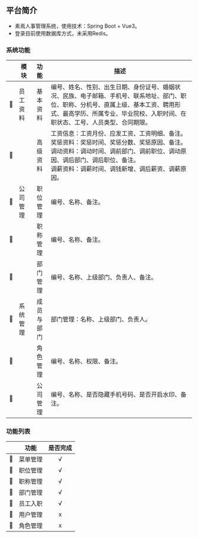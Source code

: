 ## 平台简介

- 素焉人事管理系统，使用技术：Spring Boot + Vue3。
- 登录目前使用数据库方式，未采用Redis。

### 系统功能
|     | 模块   |  功能   | 描述                                                                                                                           |
|-----|------|:-----:|------------------------------------------------------------------------------------------------------------------------------|
| 🚀  | 员工资料 | 基本资料  | 编号、姓名、性别、出生日期、身份证号、婚姻状况、民族、电子邮箱、手机号、联系地址、部门、职位、职称、分机号、直属上级、基本工资、聘用形式、最高学历、所属专业、毕业院校、入职时间、在职状态、工号、人员类型、合同期限。                  |
| 🚀  |      | 高级资料  | 工资信息：工资月份、应发工资、工资明细、备注。<br/>奖惩资料：奖惩时间、奖惩分数、奖惩原因、备注。<br/>调动资料：调动时间、调前部门、调前职位、调动原因、调后部门、调后职位、备注。<br/>调薪资料：调薪时间、调钱新增、调后薪资、调薪原因。 |
| 🚀  | 公司管理 | 职位管理  | 编号、名称、备注。                                                                                                                    |
| 🚀  |      | 职称管理  | 编号、名称、备注。                                                                                                                    |
| 🚀  |      | 部门管理  | 编号、名称、上级部门、负责人、备注。                                                                                                           |
| 🚀  | 系统管理 | 成员与部门 | 部门管理：名称、上级部门、负责人。                                                                                                            |                                                                                                                  |
| 🚀  |      | 角色管理  | 编号、名称、权限、备注。                                                                                                                 |
| 🚀  |      | 公司管理  | 编号、名称、是否隐藏手机号码、是否开启水印、备注。                                                                                                    |

### 功能列表

|     | 功能   | 是否完成 |
|-----|------|:----:|
| 🚀  | 菜单管理 |  √   |
| 🚀  | 职位管理 |  √   |
| 🚀  | 职称管理 |  √   |
| 🚀  | 部门管理 |  √   |
| 🚀  | 员工入职 |  √   |
| 🚀  | 用户管理 |  x   |
| 🚀  | 角色管理 |  x   |